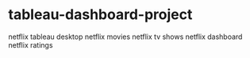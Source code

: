# tableau-dashboard-project
netflix
tableau desktop
netflix movies
netflix tv shows
netflix dashboard
netflix ratings 
